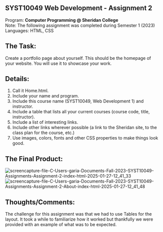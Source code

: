 ## SYST10049 Web Development - Assignment 2
Program: **Computer Programming @ Sheridan College** <br>
Note: The following assignment was completed during Semester 1 (2023) <br>
Languages: HTML, CSS 

## The Task:
Create a portfolio page about yourself. This should be the homepage of your website. You will use it to showcase your work. 

## Details: 
1. Call it Home.html.
2. Include your name and program.
3. Include this course name (SYST10049, Web Development 1) and instructor.
4. Include a table that lists all your current courses (course code, title, instructor).
5. Include a list of interesting links.
6. Include other links wherever possible (a link to the Sheridan site, to the class plan for the course, etc.)
7. Use images, colors, fonts and other CSS properties to make things look good. 

## The Final Product: 
![screencapture-file-C-Users-garia-Documents-Fall-2023-SYST10049-Assignments-Assignment-2-index-html-2025-01-27-12_41_33](https://github.com/user-attachments/assets/b44fcf24-4109-4025-943c-8993945212dd)
![screencapture-file-C-Users-garia-Documents-Fall-2023-SYST10049-Assignments-Assignment-2-About-index-html-2025-01-27-12_41_48](https://github.com/user-attachments/assets/7505f6d2-c021-4d7e-a8cd-9743ddd3e348)

## Thoughts/Comments: 
The challenge for this assignment was that we had to use Tables for the layout. It took a while to familiarize how it worked but thankfully we were provided with an example of what was to be expected. 
